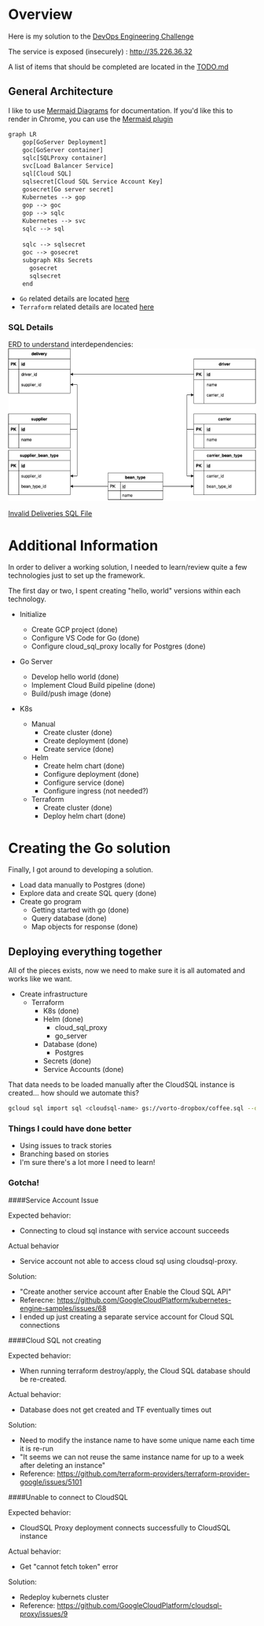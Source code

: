# Overview

Here is my solution to the [DevOps Engineering Challenge](https://gist.github.com/VortoEng/53a027df8665b2bcca160b8256393f4f)

The service is exposed (insecurely) :
http://35.226.36.32

A list of items that should be completed are located in the [TODO.md](./TODO.md)

## General Architecture

I like to use [Mermaid Diagrams](https://mermaid-js.github.io/mermaid/#/) for documentation.  If you'd like this to render in Chrome, you can use the [Mermaid plugin](https://chrome.google.com/webstore/detail/github-%20-mermaid/goiiopgdnkogdbjmncgedmgpoajilohe?hl=en)

```mermaid
graph LR
    gop[GoServer Deployment]
    goc[GoServer container]
    sqlc[SQLProxy container]
    svc[Load Balancer Service]
    sql[Cloud SQL]
    sqlsecret[Cloud SQL Service Account Key]
    gosecret[Go server secret]
    Kubernetes --> gop
    gop --> goc
    gop --> sqlc
    Kubernetes --> svc
    sqlc --> sql

    sqlc --> sqlsecret
    goc --> gosecret
    subgraph K8s Secrets
      gosecret
      sqlsecret
    end
```

* `Go` related details are located [here](./go/README.md)
* `Terraform` related details are located [here](./terraform/README.md)

### SQL Details

ERD to understand interdependencies:
![img](./doc/vorto_coffee_erd.png)

[Invalid Deliveries SQL File](./manually_deploy/cloudsql/invalid_deliveries.sql)

# Additional Information

In order to deliver a working solution, I needed to learn/review quite a few technologies just to set up the framework.

The first day or two, I spent creating "hello, world" versions within each technology.

* Initialize
    * Create GCP project (done)
    * Configure VS Code for Go (done)
    * Configure cloud_sql_proxy locally for Postgres (done)

* Go Server
    * Develop hello world (done)
    * Implement Cloud Build pipeline (done)
    * Build/push image (done)
* K8s
    * Manual
        * Create cluster (done)
        * Create deployment (done)
        * Create service (done)
    * Helm
        * Create helm chart (done)
        * Configure deployment (done)
        * Configure service (done)
        * Configure ingress (not needed?)
    * Terraform
        * Create cluster (done)
        * Deploy helm chart (done)

# Creating the Go solution

Finally, I got around to developing a solution.

* Load data manually to Postgres (done)
* Explore data and create SQL query (done)
* Create go program
    * Getting started with go (done)
    * Query database (done)
    * Map objects for response (done)

## Deploying everything together

All of the pieces exists, now we need to make sure it is all automated and works like we want.

* Create infrastructure
    * Terraform
        * K8s (done)
        * Helm (done)
            * cloud_sql_proxy
            * go_server
        * Database (done)
            * Postgres
        * Secrets (done)
        * Service Accounts (done)

That data needs to be loaded manually after the CloudSQL instance is created... how should we automate this?
```sh
gcloud sql import sql <cloudsql-name> gs://vorto-dropbox/coffee.sql --database public --user postgres
```

### Things I could have done better

* Using issues to track stories
* Branching based on stories
* I'm sure there's a lot more I need to learn!

### Gotcha!

####Service Account Issue

Expected behavior:
* Connecting to cloud sql instance with service account succeeds

Actual behavior
* Service account not able to access cloud sql using cloudsql-proxy.

Solution:
* "Create another service account after Enable the Cloud SQL API"
* Referecne: https://github.com/GoogleCloudPlatform/kubernetes-engine-samples/issues/68
* I ended up just creating a separate service account for Cloud SQL connections

####Cloud SQL not creating

Expected behavior:
* When running terraform destroy/apply, the Cloud SQL database should be re-created.

Actual behavior:
* Database does not get created and TF eventually times out

Solution:
* Need to modify the instance name to have some unique name each time it is re-run
* "It seems we can not reuse the same instance name for up to a week after deleting an instance"
* Reference: https://github.com/terraform-providers/terraform-provider-google/issues/5101

####Unable to connect to CloudSQL

Expected behavior:
* CloudSQL Proxy deployment connects successfully to CloudSQL instance

Actual behavior:
* Get "cannot fetch token" error

Solution:
* Redeploy kubernets cluster
* Reference: https://github.com/GoogleCloudPlatform/cloudsql-proxy/issues/9
